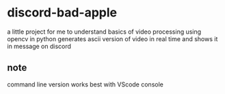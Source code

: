 # discord-bad-apple
a little project for me to understand basics of video processing using opencv in python
generates ascii version of video in real time and shows it in message on discord
## note
command line version works best with VScode console

